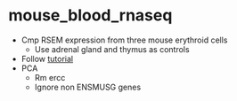 # mouse_blood_rnaseq
* Cmp RSEM expression from three mouse erythroid cells
  * Use adrenal gland and thymus as controls
* Follow [tutorial](https://github.com/bli25ucb/RSEM_tutorial#detecting-differentially-expressed-genes)
* PCA
  * Rm ercc
  * Ignore non ENSMUSG genes
